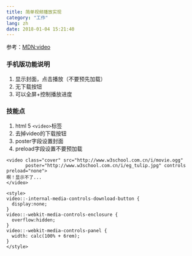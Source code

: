 ```yaml
---
title: 简单视频播放实现
category: "工作"
lang: zh
date: 2018-01-04 15:21:40
---
```

参考：[MDN:video](https://developer.mozilla.org/zh-CN/docs/Web/HTML/Element/video)
### 手机版功能说明
1. 显示封面，点击播放（不要预先加载）
2. 无下载按钮
3. 可以全屏+控制播放进度

### 技能点
1. html 5 `<video>`标签
2. 去掉video的下载按钮
3. poster字段设置封面
4. preload字段设置不要预加载

```
<video class="cover" src="http://www.w3school.com.cn/i/movie.ogg"
       poster="http://www.w3school.com.cn/i/eg_tulip.jpg" controls preload="none">
啊！显示不了...
</video>

<style>
video::-internal-media-controls-download-button {
  display:none;
}
video::-webkit-media-controls-enclosure {
  overflow:hidden;
}
video::-webkit-media-controls-panel {
  width: calc(100% + 6rem);
}
</style>
```

